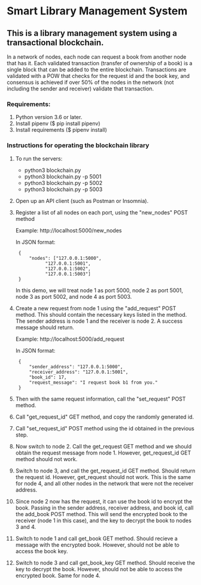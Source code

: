 # Smart Library Management System

## This is a library management system using a transactional blockchain.

In a network of nodes, each node can request a book from another node that has it. Each validated transaction (transfer of ownership of a book) is a single block that can be added to the entire blockchain. Transactions are validated with a POW that checks for the request id and the book key, and consensus is achieved if over 50% of the nodes in the network (not including the sender and receiver) validate that transaction.


### Requirements: 
1. Python version 3.6 or later.
2. Install pipenv ($ pip install pipenv)
3. Install requirements ($ pipenv install)

### Instructions for operating the blockchain library
1) To run the servers:
    - python3 blockchain.py
    - python3 blockchain.py -p 5001
    - python3 blockchain.py -p 5002
    - python3 blockchain.py -p 5003

2) Open up an API client (such as Postman or Insomnia).

3) Register a list of all nodes on each port, using the "new_nodes" POST method

    Example: http://localhost:5000/new_nodes
        
    In JSON format:
    
        {
			"nodes": ["127.0.0.1:5000", 
			  	  "127.0.0.1:5001",
			  	  "127.0.0.1:5002",
			  	  "127.0.0.1:5003"]
        }
	
    In this demo, we will treat node 1 as port 5000, node 2 as port 5001, node 3 as port 5002, and node 4 as port 5003.

4) Create a new request from node 1 using the "add_request" POST method. This should contain the necessary keys listed in the method. The sender address is node 1 and the receiver is node 2. A success message should return.

    Example: http://localhost:5000/add_request

    In JSON format:
        
        {
            "sender_address": "127.0.0.1:5000",
            "receiver_address": "127.0.0.1:5001",
	        "book_id": 17,
            "request_message": "I request book b1 from you."
        }
        
        
5) Then with the same request information, call the "set_request" POST method.

6) Call "get_request_id" GET method, and copy the randomly generated id.

7) Call "set_request_id" POST method using the id obtained in the previous step.

8) Now switch to node 2. Call the get_request GET method and we should obtain the request message from node 1. However, get_request_id GET method should not work.

9) Switch to node 3, and call the get_request_id GET method. Should return the request id. However, get_request should not work. This is the same for node 4, and all other nodes in the network that were not the receiver address.

10) Since node 2 now has the request, it can use the book id to encrypt the book. Passing in the sender address, receiver address, and book id, call the add_book POST method. This will send the encrypted book to the receiver (node 1 in this case), and the key to decrypt the book to nodes 3 and 4.

11) Switch to node 1 and call get_book GET method. Should recieve a message with the encrypted book. However, should not be able to access the book key.

12) Switch to node 3 and call get_book_key GET method. Should receive the key to decrypt the book. However, should not be able to access the encrypted book. Same for node 4.

